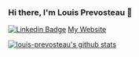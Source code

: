 ### Hi there, I'm Louis Prevosteau 👋

[![Linkedin Badge](https://img.shields.io/badge/-Linkedin-2666B2?style=flat-square&logo=linkedin&link=https://www.linkedin.com/in/louis-prevosteau)](https://www.linkedin.com/in/louis-prevosteau)
[My Website](https://louis-prevosteau.github.io/)

[![louis-prevosteau's github stats](https://github-readme-stats.vercel.app/api?username=louis-prevosteau&show_icons=true&theme=dark)](https://github.com/louis-prevosteau)

<!--
**louis-prevosteau/louis-prevosteau** is a ✨ _special_ ✨ repository because its `README.md` (this file) appears on your GitHub profile.

Here are some ideas to get you started:

- 🔭 I’m currently working on ...
- 🌱 I’m currently learning ...
- 👯 I’m looking to collaborate on ...
- 🤔 I’m looking for help with ...
- 💬 Ask me about ...
- 📫 How to reach me: ...
- 😄 Pronouns: ...
- ⚡ Fun fact: ...
-->
